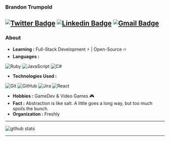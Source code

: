 ### Brandon Trumpold 
[![Twitter Badge](https://img.shields.io/badge/-@brandontrumpold-1ca0f1?style=flat-square&logo=twitter&logoColor=white&link=https://twitter.com/brandontrumpold)](https://twitter.com/brandontrumpold)  [![Linkedin Badge](https://img.shields.io/badge/-Brandon_Trumpold-blue?style=flat-square&logo=Linkedin&logoColor=white&link=https://www.linkedin.com/in/brandon-trumpold-1461a1142/)](https://www.linkedin.com/in/brandon-trumpold-1461a1142/) [![Gmail Badge](https://img.shields.io/badge/-brandon.trumpold@gmail.com-c14438?style=flat-square&logo=Gmail&logoColor=white&link=mailto:brandon.trumpold@gmail.com)](mailto:brandon.trumpold@gmail.com)
---------------------------------------------------------------------------------------------------------------------------------------------------------------------------------
### About

-  **Learning :** Full-Stack Development :zap: | Open-Source :fire:	
-  **Languages :**

![Ruby](https://img.shields.io/badge/-Ruby-000000?style=flat&logo=Ruby) ![JavaScript](https://img.shields.io/badge/-JavaScript-000000?style=flat&logo=javascript) ![C#](https://img.shields.io/badge/c%23%20-%23239120.svg?&style=for-the-badge&logo=c-sharp&logoColor=white)
-  **Technologies Used :**

![Git](https://img.shields.io/badge/-Git-000000?style=flat&logo=git&logoColor=F05032) ![GitHub](https://img.shields.io/badge/-GitHub-000000?style=flat&logo=github&logoColor=FFFFFF) ![Jira](https://img.shields.io/badge/-Jira-000000?style=flat&logo=jira-software&logoColor=white&logoColor=0052CC) ![React](https://img.shields.io/badge/-React-000000?style=flat&logo=React&logoColor=61DAFB)
-  **Hobbies :** GameDev & Video Games :video_game:
-  **Fact :** Abstraction is like salt. A little goes a long way, but too much spoils the bunch.
-  **Organization :** Freshly
---------------------------------------------------------------------------------------------------------------------------------------------------------------------------------

![github stats](https://github-readme-stats.vercel.app/api?username=brandontrumpold&show_icons=true)

---------------------------------------------------------------------------------------------------------------------------------------------------------------------------------
